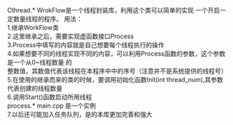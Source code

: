 
Cthread.* WrokFlow是一个线程封装库，利用这个类可以简单的实现
一个开启一定数量线程的程序。
用法：  
	1.继承WorkFlow类  
	2.这里继承之后，需要实现虚函数接口Process  
	3.Process中填写的内容就是自己想要每个线程执行的操作  
	4.如果想要不同的线程实现不同的内容，可以利用Process函数的参数，这个参数是一个从0~线程数量 的  
	整数值，其数值代表该线程在本程序中中的序号（注意并不是系统提供的线程号）  
	5.在使用的继承而来的类的时候，要调用初始化函数Init(int thread_num),其参数代表创建的线程数量  
	6.调用Start()函数启动所用线程  
	process.* main.cpp 是一个实例  
	7.以后还可能加入任务队列，是的本库更加完善和强大  
